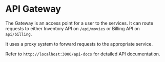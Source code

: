 # API Gateway

The Gateway is an access point for a user to the services. 
It can route requests to either Inventory API on `/api/movies` or Billing API on `api/billing`. 

It uses a proxy system to forward requests to the appropriate service. 

Refer to `http://localhost:3000/api-docs` for detailed API documentation.
